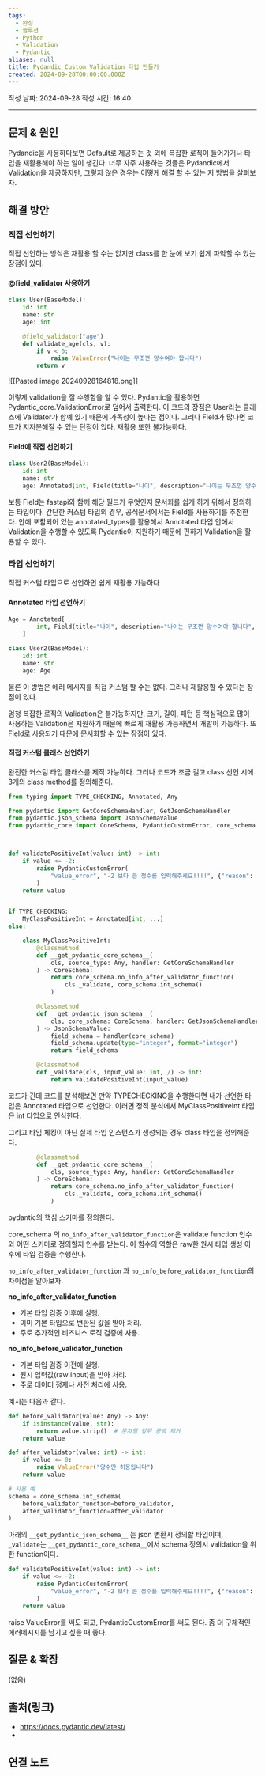 ```yaml
---
tags:
  - 완성
  - 솔루션
  - Python
  - Validation
  - Pydantic
aliases: null
title: Pydandic Custom Validation 타입 만들기
created: 2024-09-28T00:00:00.000Z
---
```

작성 날짜: 2024-09-28
작성 시간: 16:40


----

## 문제 & 원인

Pydandic을 사용하다보면 Default로 제공하는 것 외에 복잡한 로직이 들어가거나 타입을 재활용해야 하는 일이 생긴다. 너무 자주 사용하는 것들은 Pydandic에서 Validation을 제공하지만, 그렇지 않은 경우는 어떻게 해결 할 수 있는 지 방법을 살펴보자.

## 해결 방안
### 직접 선언하기

직접 선언하는 방식은 재활용 할 수는 없지만 class를 한 눈에 보기 쉽게 파악할 수 있는 장점이 있다.
#### @field_validator 사용하기

```python
class User(BaseModel):
    id: int
    name: str
    age: int

    @field_validator("age")
    def validate_age(cls, v):
        if v < 0:
            raise ValueError("나이는 무조껀 양수여야 합니다")
        return v

```

![[Pasted image 20240928164818.png]]

이렇게 validation을 잘 수행함을 알 수 있다. Pydantic을 활용하면 Pydantic_core.ValidationError로 덮어서 출력한다. 이 코드의 장점은 User라는 클래스에 Validator가 함꼐 있기 때문에 가독성이 높다는 점이다. 그러나 Field가 많다면 코드가 지저분해질 수 있는 단점이 있다. 재활용 또한 불가능하다.

#### Field에 직접 선언하기

```python
class User2(BaseModel):
    id: int
    name: str
    age: Annotated[int, Field(title="나이", description="나이는 무조껀 양수여야 합니다", gt=0)]
```

보통 Field는 fastapi와 함께 해당 필드가 무엇인지 문서화를 쉽게 하기 위해서 정의하는 타입이다. 간단한 커스텀 타입의 경우, 공식문서에서는 Field를 사용하기를 추천한다. 안에 포함되어 있는 annotated_types를 활용해서 Annotated 타입 안에서 Validation을 수행할 수 있도록 Pydantic이 지원하기 때문에 편하기 Validation을 활용할 수 있다.

### 타입 선언하기

직접 커스텀 타입으로 선언하면 쉽게 재활용 가능하다

#### Annotated 타입 선언하기

```python
Age = Annotated[
        int, Field(title="나이", description="나이는 무조껀 양수여야 합니다", gt=0)
    ]

class User2(BaseModel):
    id: int
    name: str
    age: Age

```

물론 이 방법은 에러 메시지를 직접 커스텀 할 수는 없다. 그러나 재활용할 수 있다는 장점이 있다.

엄청 복잡한 로직의 Validation은 불가능하지만, 크기, 길이, 패턴 등 핵심적으로 많이 사용하는 Validation은 지원하기 때문에 빠르게 재활용 가능하면서 개발이 가능하다. 또 Field로 사용되기 때문에 문서화할 수 있는 장점이 있다.

#### 직접 커스텀 클래스 선언하기

완전한 커스텀 타입 클래스를 제작 가능하다. 그러나 코드가 조금 길고 class 선언 시에 3개의 class method를 정의해준다.

```python
from typing import TYPE_CHECKING, Annotated, Any

from pydantic import GetCoreSchemaHandler, GetJsonSchemaHandler
from pydantic.json_schema import JsonSchemaValue
from pydantic_core import CoreSchema, PydanticCustomError, core_schema



def validatePositiveInt(value: int) -> int:
    if value <= -2:
        raise PydanticCustomError(
            "value_error", "-2 보다 큰 정수를 입력해주세요!!!!", {"reason": value}
        )
    return value


if TYPE_CHECKING:
    MyClassPositiveInt = Annotated[int, ...]
else:

    class MyClassPositiveInt:
        @classmethod
        def __get_pydantic_core_schema__(
            cls, source_type: Any, handler: GetCoreSchemaHandler
        ) -> CoreSchema:
            return core_schema.no_info_after_validator_function(
                cls._validate, core_schema.int_schema()
            )

        @classmethod
        def __get_pydantic_json_schema__(
            cls, core_schema: CoreSchema, handler: GetJsonSchemaHandler
        ) -> JsonSchemaValue:
            field_schema = handler(core_schema)
            field_schema.update(type="integer", format="integer")
            return field_schema

        @classmethod
        def _validate(cls, input_value: int, /) -> int:
            return validatePositiveInt(input_value)
```

코드가 긴데 코드를 분석해보면 만약 TYPECHECKING을 수행한다면 내가 선언한 타입은 Annotated 타입으로 선언한다. 이러면 정적 분석에서 MyClassPositiveInt 타입은 int 타입으로 인식한다.

그리고 타입 체킹이 아닌 실제 타입 인스턴스가 생성되는 경우 class 타입을 정의해준다.

```python
        @classmethod
        def __get_pydantic_core_schema__(
            cls, source_type: Any, handler: GetCoreSchemaHandler
        ) -> CoreSchema:
            return core_schema.no_info_after_validator_function(
                cls._validate, core_schema.int_schema()
            )
```

pydantic의 핵심 스키마를 정의한다. 

core_schema 의 `no_info_after_validator_function`은 validate function 인수와 어떤 스키마로 정의할지 인수를 받는다. 이 함수의 역할은 raw한 원시 타입 생성 이후에 타입 검증을 수행한다.

`no_info_after_validator_function` 과 `no_info_before_validator_function`의 차이점을 알아보자.

**no_info_after_validator_function** 
- 기본 타입 검증 이후에 실행.
- 이미 기본 타입으로 변환된 값을 받아 처리.
- 주로 추가적인 비즈니스 로직 검증에 사용.

**no_info_before_validator_function**
- 기본 타입 검증 이전에 실행.
- 원시 입력값(raw input)을 받아 처리.
- 주로 데이터 정제나 사전 처리에 사용.

예시는 다음과 같다.

```python
def before_validator(value: Any) -> Any:
    if isinstance(value, str):
        return value.strip()  # 문자열 앞뒤 공백 제거
    return value

def after_validator(value: int) -> int:
    if value <= 0:
        raise ValueError("양수만 허용됩니다")
    return value

# 사용 예
schema = core_schema.int_schema(
    before_validator_function=before_validator,
    after_validator_function=after_validator
)
```

아래의 `__get_pydantic_json_schema__` 는 json 변환시 정의할 타입이며, `_validate`는 `__get_pydantic_core_schema__`에서 schema 정의시 validation을 위한 function이다.

```python
def validatePositiveInt(value: int) -> int:
    if value <= -2:
        raise PydanticCustomError(
            "value_error", "-2 보다 큰 정수를 입력해주세요!!!!", {"reason": value}
        )
    return value

```

raise ValueError를 써도 되고, PydanticCustomError를 써도 된다. 좀 더 구체적인 에러메시지를 남기고 싶을 때 좋다.
## 질문 & 확장

(없음)

## 출처(링크)

- https://docs.pydantic.dev/latest/
- 
## 연결 노트
